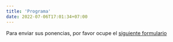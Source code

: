 ```yaml
---
title: 'Programa'
date: 2022-07-06T17:01:34+07:00
---
```


Para enviar sus ponencias, por favor ocupe el [siguiente formulario](https://forms.gle/yxWrVJH9FsRUjAwD9)
